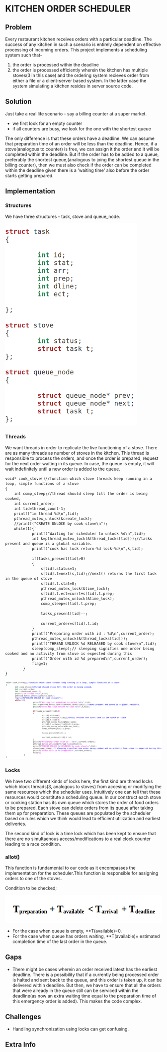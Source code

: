 
# KITCHEN ORDER SCHEDULER
## Problem
Every restaurant kitchen receives orders with a particular deadline. The success of any kitchen in such a scenario is entirely dependent on effective processing of incoming orders. This project implements a scheduling system such that-
1. the order is processed within the deadline
2. the order is processed efficiently
wherein the kitchen has multiple stoves(3 in this case) and the ordering system recieves order from either a file or a client-server based system. In the latter case the system simulating a kitchen resides in server source code.

## Solution
Just take a real life scenario - say a billing counter at a super market.
* we first look for an empty counter
* if all counters are busy, we look for the one with the shortest queue 

The only difference is that these orders have a deadline. We can assume that preparation time of an order will be less than the deadline. Hence, if a stove(analogous to counter) is free, we can assign it the order and it will be completed within the deadline. But if the order has to be added to a queue, preferably the shortest queue,(analogous to joing the shortest queue in the billing counter), then we must also check if the order can be completed within the deadline given there is a 'waiting time' also before the order starts getting prepared.

## Implementation
### Structures
We have three structures - task, stove and queue_node.


![API](rtos1.png)

### Threads
We want threads in order to replicate the live functioning of a stove. There are as many threads as number of stoves in the kitchen. This thread is responsible to process the orders, and once the order is prepared, request for the next order waiting in its queue. In case, the queue is empty, it will wait indefinitely until a new order is added to the queue.
```
void* cook_stove()//function which stove threads keep running in a loop, simple functions of a stove
{
	int comp_sleep;//thread should sleep till the order is being cooked,
	int current_order;
	int tid=thread_count-1;
	printf("im thread %d\n",tid);	
	pthread_mutex_unlock(&create_lock);
	//printf("CREATE UNLOCK by cook stove\n");
	while(1){`
			printf("Waiting for scheduler to unlock %d\n",tid);
			int k=pthread_mutex_lock(&(thread_locks[tid]));//tasks present and queue is a global variable.
			printf("cook has lock return-%d lock-%d\n",k,tid);

			if(tasks_present[tid]>0)
			{
				s[tid].status=1;
				s[tid].t=next(s,tid);//next() returns the first task in the queue of stove  
				s[tid].t.stat=0;
				pthread_mutex_lock(&time_lock);
				s[tid].t.ect=currt+s[tid].t.prep;
				pthread_mutex_unlock(&time_lock);
				comp_sleep=s[tid].t.prep;

				tasks_present[tid]--;

				current_order=s[tid].t.id;
			}
			printf("Preparing order with id : %d\n",current_order);
			pthread_mutex_unlock(&(thread_locks[tid]));
			printf("THREAD UNLOCK %d RELEASED by cook stove\n",tid);	
			sleep(comp_sleep);// sleeping signifies one order being cooked and no activity from stove is expected during this
			printf("Order with id %d prepared\n",current_order);
			flag=1;
		}
}

```

![API](rtos2.png)

### Locks
We have two different kinds of locks here, the first kind are thread locks which block threads(3, analogous to stoves) from accesing or modifying the same resources which the scheduler uses. Intuitively one can tell that these resources would constitute a scheduling queue. In our construct each stove or cooking station has its own queue which stores the order of food orders to be prepared. Each stove can delete orders from its queue after taking them up for preparation. These queues are populated by the scheduler based on rules which we think would lead to efficient utilization and earliest deliveries.

The second kind of lock is a time lock which has been kept to ensure that there are no simultaenous access/modifications to a real clock counter leading to a race condition.
### allot()
This function is fundamental to our code as it encompasses the implementation for the scheduler.This function is responsible for assigning orders to one of the stoves. 

Condition to be checked;

![API](rtos3.png)

  * For the case when queue is empty, **T(available)=0.
  * For the case when queue has orders waiting, **T(available)= estimated completion time of the last order in the queue.

## Gaps
* There might be cases wherein an order received latest has the earliest deadline. There is a possibility that if a currently being processed order is halted and sent back to the queue, and this order is taken up, it can be delivered within deadline. But then, we have to ensure that all the orders that were already in the queue still can be serviced within the deadline(as now an extra waiting time equal to the preparation time of this emergency order is added). This makes the code complex.

## Challenges
*  Handling synchronization using locks can get confusing.
## Extra Info
